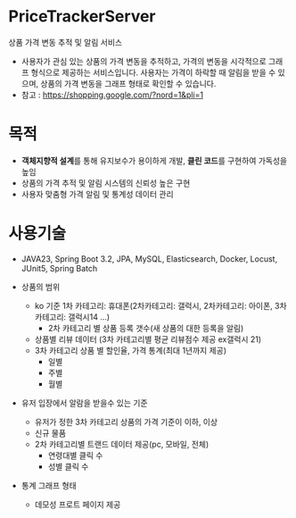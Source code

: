# PriceTrackerServer
상품 가격 변동 추적 및 알림 서비스
- 사용자가 관심 있는 상품의 가격 변동을 추적하고, 가격의 변동을 시각적으로 그래프 형식으로 제공하는 서비스입니다. 사용자는 가격이 하락할 때 알림을 받을 수 있으며, 상품의 가격 변동을 그래프 형태로 확인할 수 있습니다.
- 참고 : https://shopping.google.com/?nord=1&pli=1

# 목적

- **객체지향적 설계**를 통해 유지보수가 용이하게 개발, **클린 코드**를 구현하여 가독성을 높임
- 상품의 가격 추적 및 알림 시스템의 신뢰성 높은 구현
- 사용자 맞춤형 가격 알림 및 통계성 데이터 관리

# 사용기술

- JAVA23, Spring Boot 3.2, JPA, MySQL, Elasticsearch, Docker, Locust, JUnit5, Spring Batch

- 상품의 범위
  - ko 기준 1차 카테고리: 휴대폰(2차카테고리: 갤럭시, 2차카테고리: 아이폰, 3차카테고리: 갤럭시14 ...)
    - 2차 카테고리 별 상품 등록 갯수(새 상품의 대한 등록을 알림)
  - 상품별 리뷰 데이터 (3차 카테고리별 평균 리뷰점수 제공 ex갤럭시 21)
  - 3차 카테고리 상품 별 할인율, 가격 통계(최대 1년까지 제공)
    - 일별
    - 주별
    - 월별
- 유저 입장에서 알람을 받을수 있는 기준
  - 유저가 정한 3차 카테고리 상품의 가격 기준이 이하, 이상
  - 신규 물품
  - 2차 카테고리별 트랜드 데이터 제공(pc, 모바일, 전체)
    - 연령대별 클릭 수
    - 성별 클릭 수
- 통계 그래프 형태
  - 데모성 프로트 페이지 제공
